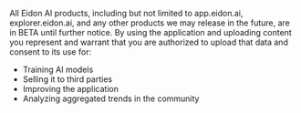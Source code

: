 All Eidon AI products, including but not limited to app.eidon.ai, explorer.eidon.ai, and any other products we may release in the future, are in BETA until further notice.
By using the application and uploading content you represent and warrant that you are authorized to upload that data and consent to its use for:
- Training AI models
- Selling it to third parties
- Improving the application
- Analyzing aggregated trends in the community